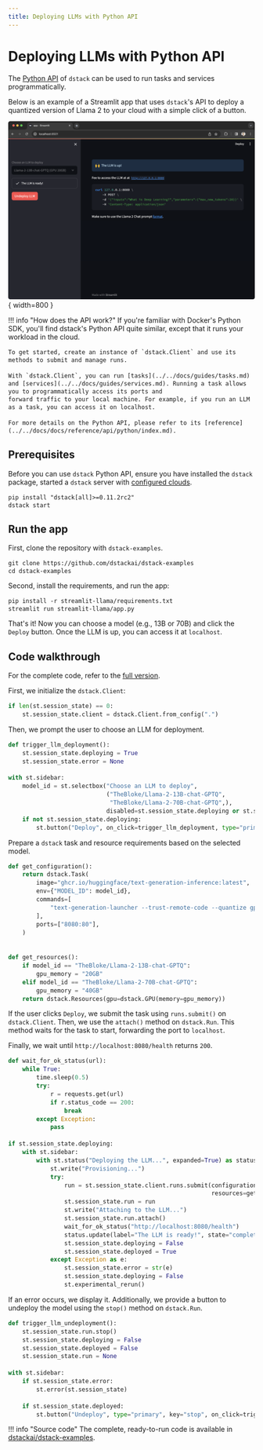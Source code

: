 ```yaml
---
title: Deploying LLMs with Python API
---
```


# Deploying LLMs with Python API

The [Python API](../../docs/docs/reference/api/python/index.md) of `dstack` can be used to run tasks
and services programmatically.

Below is an example of a Streamlit app that uses `dstack`'s API to deploy a quantized version of Llama 2 to your cloud
with a simple click of a button.

![](images/python-api/dstack-python-api-streamlit-example.png){ width=800 }

!!! info "How does the API work?"
    If you're familiar with Docker's Python SDK, you'll find dstack's Python API quite similar, except that it runs your
    workload in the cloud.

    To get started, create an instance of `dstack.Client` and use its methods to submit and manage runs.

    With `dstack.Client`, you can run [tasks](../../docs/guides/tasks.md) and [services](../../docs/guides/services.md). Running a task allows you to programmatically access its ports and
    forward traffic to your local machine. For example, if you run an LLM as a task, you can access it on localhost.

    For more details on the Python API, please refer to its [reference](../../docs/docs/reference/api/python/index.md).

## Prerequisites

Before you can use `dstack` Python API, ensure you have installed the `dstack` package, 
started a `dstack` server with [configured clouds](../../docs/docs/guides/clouds.md).
    
```shell
pip install "dstack[all]>=0.11.2rc2"
dstack start
```

## Run the app

First, clone the repository with `dstack-examples`.

```shell
git clone https://github.com/dstackai/dstack-examples
cd dstack-examples
```

Second, install the requirements, and run the app:

```
pip install -r streamlit-llama/requirements.txt
streamlit run streamlit-llama/app.py
```

That's it! Now you can choose a model (e.g., 13B or 70B) and click the `Deploy` button.
Once the LLM is up, you can access it at `localhost`.

## Code walkthrough

For the complete code, 
refer to the [full version](https://github.com/dstackai/dstack-examples/blob/main/streamlit-llama/app.py).

First, we initialize the `dstack.Client`:

```python
if len(st.session_state) == 0:
    st.session_state.client = dstack.Client.from_config(".")
```

Then, we prompt the user to choose an LLM for deployment.

```python
def trigger_llm_deployment():
    st.session_state.deploying = True
    st.session_state.error = None

with st.sidebar:
    model_id = st.selectbox("Choose an LLM to deploy",
                            ("TheBloke/Llama-2-13B-chat-GPTQ",
                             "TheBloke/Llama-2-70B-chat-GPTQ",),
                            disabled=st.session_state.deploying or st.session_state.deployed)
    if not st.session_state.deploying:
        st.button("Deploy", on_click=trigger_llm_deployment, type="primary")
```

Prepare a `dstack` task and resource requirements based on the selected model.

```python
def get_configuration():
    return dstack.Task(
        image="ghcr.io/huggingface/text-generation-inference:latest",
        env={"MODEL_ID": model_id},
        commands=[
            "text-generation-launcher --trust-remote-code --quantize gptq",
        ],
        ports=["8080:80"],
    )


def get_resources():
    if model_id == "TheBloke/Llama-2-13B-chat-GPTQ":
        gpu_memory = "20GB"
    elif model_id == "TheBloke/Llama-2-70B-chat-GPTQ":
        gpu_memory = "40GB"
    return dstack.Resources(gpu=dstack.GPU(memory=gpu_memory))
```

If the user clicks `Deploy`, we submit the task using `runs.submit()` on `dstack.Client`. Then, we use the `attach()` 
method on `dstack.Run`. This method waits for the task to start, forwarding the port to `localhost`.

Finally, we wait until `http://localhost:8080/health` returns `200`.

```python
def wait_for_ok_status(url):
    while True:
        time.sleep(0.5)
        try:
            r = requests.get(url)
            if r.status_code == 200:
                break
        except Exception:
            pass

if st.session_state.deploying:
    with st.sidebar:
        with st.status("Deploying the LLM...", expanded=True) as status:
            st.write("Provisioning...")
            try:
                run = st.session_state.client.runs.submit(configuration=get_configuration(), run_name=run_name,
                                                          resources=get_resources())
                st.session_state.run = run
                st.write("Attaching to the LLM...")
                st.session_state.run.attach()
                wait_for_ok_status("http://localhost:8080/health")
                status.update(label="The LLM is ready!", state="complete", expanded=False)
                st.session_state.deploying = False
                st.session_state.deployed = True
            except Exception as e:
                st.session_state.error = str(e)
                st.session_state.deploying = False
                st.experimental_rerun()
```

If an error occurs, we display it. Additionally, we provide a button to undeploy the model using the `stop()` method on `dstack.Run`.

```python
def trigger_llm_undeployment():
    st.session_state.run.stop()
    st.session_state.deploying = False
    st.session_state.deployed = False
    st.session_state.run = None

with st.sidebar:
    if st.session_state.error:
        st.error(st.session_state)
        
    if st.session_state.deployed:
        st.button("Undeploy", type="primary", key="stop", on_click=trigger_llm_undeployment)
```

!!! info "Source code"
    The complete, ready-to-run code is available in [dstackai/dstack-examples](https://github.com/dstackai/dstack-examples).